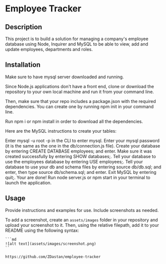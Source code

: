 # Employee Tracker

## Description

This project is to build a solution for managing a company's employee database using Node, Inquirer and MySQL to be able to view, add and update employees, departments and roles.


## Installation

Make sure to have mysql server downloaded and running.

Since Node.js applications don't have a front end, clone or download the repository to your own local machine and run it from your command line.

Then, make sure that your repo includes a package.json with the required dependencies. You can create one by running npm init in your command line.

Run npm i or npm install in order to download all the dependencies.

Here are the MySQL instructions to create your tables:

Enter mysql -u root -p in the CLI to enter mysql.
Enter your mysql password (it is the same as the one in the db/connection.js file).
Create your database by entering CREATE DATABASE employees; and enter.
Make sure it was created successfully by entering SHOW databases;.
Tell your database to use the employees database by entering USE employees;.
Tell your database to use your db and schema files by entering source db/db.sql; and enter, then type source db/schema.sql; and enter.
Exit MySQL by entering quit;.
Your are done!
Run node server.js or npm start in your terminal to launch the application.

## Usage

Provide instructions and examples for use. Include screenshots as needed.

To add a screenshot, create an `assets/images` folder in your repository and upload your screenshot to it. Then, using the relative filepath, add it to your README using the following syntax:

    ```md
    ![alt text](assets/images/screenshot.png)
    ``
    
    https://github.com/ZDastan/employee-tracker

